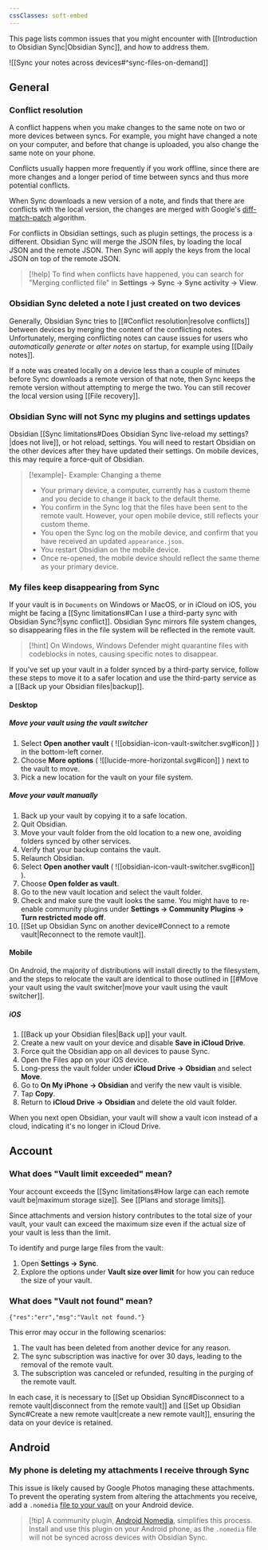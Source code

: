 ```yaml
---
cssClasses: soft-embed
---
```


This page lists common issues that you might encounter with [[Introduction to Obsidian Sync|Obsidian Sync]], and how to address them.

![[Sync your notes across devices#^sync-files-on-demand]]

## General

### Conflict resolution

A conflict happens when you make changes to the same note on two or more devices between syncs. For example, you might have changed a note on your computer, and before that change is uploaded, you also change the same note on your phone.

Conflicts usually happen more frequently if you work offline, since there are more changes and a longer period of time between syncs and thus more potential conflicts.

When Sync downloads a new version of a note, and finds that there are conflicts with the local version, the changes are merged with Google's [diff-match-patch](https://github.com/google/diff-match-patch) algorithm.

For conflicts in Obsidian settings, such as plugin settings, the process is a different. Obsidian Sync will merge the JSON files, by loading the local JSON and the remote JSON. Then Sync will apply the keys from the local JSON on top of the remote JSON.

> [!help] To find when conflicts have happened, you can search for "Merging conflicted file" in **Settings → Sync → Sync activity → View**.

### Obsidian Sync deleted a note I just created on two devices

Generally, Obsidian Sync tries to [[#Conflict resolution|resolve conflicts]] between devices by merging the content of the conflicting notes. Unfortunately, merging conflicting notes can cause issues for users who *automatically generate* or *alter notes* on startup, for example using [[Daily notes]].

If a note was created locally on a device less than a couple of minutes before Sync downloads a remote version of that note, then Sync keeps the remote version without attempting to merge the two. You can still recover the local version using [[File recovery]].

### Obsidian Sync will not Sync my plugins and settings updates

Obsidian [[Sync limitations#Does Obsidian Sync live-reload my settings?|does not live]], or hot reload, settings. You will need to restart Obsidian on the other devices after they have updated their settings. On mobile devices, this may require a force-quit of Obsidian.

> [!example]- Example: Changing a theme
> - Your primary device, a computer, currently has a custom theme and you decide to change it back to the default theme.
> - You confirm in the Sync log that the files have been sent to the remote vault. However, your open mobile device, still reflects your custom theme.
> - You open the Sync log on the mobile device, and confirm that you have received an updated `appearance.json`.
> - You restart Obsidian on the mobile device.
> - Once re-opened, the mobile device should reflect the same theme as your primary device. 

### My files keep disappearing from Sync

If your vault is in `Documents` on Windows or MacOS, or in iCloud on iOS, you might be facing a [[Sync limitations#Can I use a third-party sync with Obsidian Sync?|sync conflict]]. Obsidian Sync mirrors file system changes, so disappearing files in the file system will be reflected in the remote vault.

> [!hint] On Windows, Windows Defender might quarantine files with codeblocks in notes, causing specific notes to disappear.

If you've set up your vault in a folder synced by a third-party service, follow these steps to move it to a safer location and use the third-party service as a [[Back up your Obsidian files|backup]].

#### Desktop

##### Move your vault using the vault switcher

1. Select **Open another vault** ( ![[obsidian-icon-vault-switcher.svg#icon]] ) in the bottom-left corner.
2. Choose **More options** ( ![[lucide-more-horizontal.svg#icon]] ) next to the vault to move.
3. Pick a new location for the vault on your file system.

##### Move your vault manually

1. Back up your vault by copying it to a safe location.
2. Quit Obsidian.
3. Move your vault folder from the old location to a new one, avoiding folders synced by other services.
4. Verify that your backup contains the vault.
5. Relaunch Obsidian.
6. Select **Open another vault** ( ![[obsidian-icon-vault-switcher.svg#icon]] ).
7. Choose **Open folder as vault**.
8. Go to the new vault location and select the vault folder.
9. Check and make sure the vault looks the same. You might have to re-enable community plugins under **Settings → Community Plugins → Turn restricted mode off**.
10. [[Set up Obsidian Sync on another device#Connect to a remote vault|Reconnect to the remote vault]].

#### Mobile

On Android, the majority of distributions will install directly to the filesystem, and the steps to relocate the vault are identical to those outlined in [[#Move your vault using the vault switcher|move your vault using the vault switcher]].

##### iOS

1. [[Back up your Obsidian files|Back up]] your vault.
2. Create a new vault on your device and disable **Save in iCloud Drive**.
3. Force quit the Obsidian app on all devices to pause Sync.
4. Open the Files app on your iOS device.
5. Long-press the vault folder under **iCloud Drive → Obsidian** and select **Move**.
6. Go to **On My iPhone → Obsidian** and verify the new vault is visible.
7. Tap **Copy**.
8. Return to **iCloud Drive → Obsidian** and delete the old vault folder.

When you next open Obsidian, your vault will show a vault icon instead of a cloud, indicating it's no longer in iCloud Drive.

## Account

### What does "Vault limit exceeded" mean?

Your account exceeds the [[Sync limitations#How large can each remote vault be|maximum storage size]]. See [[Plans and storage limits]].

Since attachments and version history contributes to the total size of your vault, your vault can exceed the maximum size even if the actual size of your vault is less than the limit.

To identify and purge large files from the vault:

1. Open **Settings → Sync**.
2. Explore the options under **Vault size over limit** for how you can reduce the size of your vault.

### What does "Vault not found" mean?

`{"res":"err","msg":"Vault not found."}`

This error may occur in the following scenarios:

1. The vault has been deleted from another device for any reason.
2. The sync subscription was inactive for over 30 days, leading to the removal of the remote vault.
3. The subscription was canceled or refunded, resulting in the purging of the remote vault.

In each case, it is necessary to [[Set up Obsidian Sync#Disconnect to a remote vault|disconnect from the remote vault]] and [[Set up Obsidian Sync#Create a new remote vault|create a new remote vault]], ensuring the data on your device is retained.

## Android

### My phone is deleting my attachments I receive through Sync

This issue is likely caused by Google Photos managing these attachments. To prevent the operating system from altering the attachments you receive, add a `.nomedia` [file to your vault](https://www.lifewire.com/nomedia-file-4172882) on your Android device.

> [!tip] A community plugin, [Android Nomedia](https://obsidian.md/plugins?id=android-nomedia), simplifies this process. Install and use this plugin on your Android phone, as the `.nomedia` file will not be synced across devices with Obsidian Sync.
